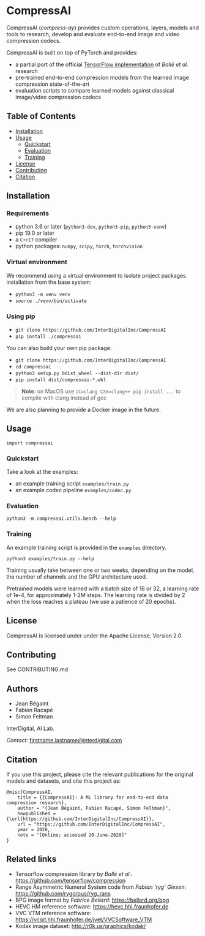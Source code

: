 # CompressAI

CompressAI (_compress-ay_) provides custom operations, layers, models and tools to research,
develop and evaluate end-to-end image and video compression codecs.

CompressAI is built on top of PyTorch and provides:
* a partial port of the official [TensorFlow
  implementation](https://github.com/tensorflow/compression) of _Ballé et al._
  research
* pre-trained end-to-end compression models from the learned image compression
  state-of-the-art 
* evaluation scripts to compare learned models against classical image/video compression codecs

## Table of Contents

- [Installation](#installation)
- [Usage](#usage)
	- [Quickstart](#quickstart)
	- [Evaluation](#evaluation)
	- [Training](#training)
- [License](#license)
- [Contributing](#contributing)
- [Citation](#citation)

## Installation

### Requirements

* python 3.6 or later (`python3-dev`, `python3-pip`, `python3-venv`)
* pip 19.0 or later
* a `C++17` compiler
* python packages: `numpy`, `scipy`, `torch`, `torchvision`

### Virtual environment

We recommend using a virtual environment to isolate project packages
installation from the base system:

* `python3 -m venv venv`
* `source ./venv/bin/activate`

### Using pip

* `git clone https://github.com/InterDigitalInc/CompressAI`
* `pip install ./compressai`

You can also build your own pip package:

* `git clone https://github.com/InterDigitalInc/CompressAI`
* `cd compressai`
* `python3 setup.py bdist_wheel --dist-dir dist/`
* `pip install dist/compressai-*.whl`

> **Note**: on MacOS use `CC=clang CXX=clang++ pip install ...` to compile with 
clang instead of gcc

We are also planning to provide a Docker image in the future.

## Usage

`import compressai`

### Quickstart

Take a look at the examples:

* an example training script `examples/train.py`
* an example codec pipeline `examples/codec.py`

### Evaluation

`python3 -m compressai.utils.bench --help`

### Training

An example training script is provided in the `examples` directory.

```python3 examples/train.py --help```

Training usually take between one or two weeks, depending on the model, the
number of channels and the GPU architecture used.

Pretrained models were learned with a batch size of 16 or 32, a learning rate
of 1e-4, for approximately 1-2M steps. The learning rate is divided by 2 when
the loss reaches a plateau (we use a patience of 20 epochs).

## License

CompressAI is licensed under under the Apache License, Version 2.0

## Contributing

See CONTRIBUTING.md

## Authors
* Jean Bégaint
* Fabien Racapé
* Simon Feltman

InterDigital, AI Lab.

*Contact*: firstname.lastname@interdigital.com

## Citation

If you use this project, please cite the relevant publications for the
original models and datasets, and cite this project as:

```
@misc{CompressAI,
	title = {{CompressAI}: A ML library for end-to-end data compression research},
	author = "{Jean Bégaint, Fabien Racapé, Simon Feltman}",
	howpublished = {\url{https://github.com/InterDigitalInc/CompressAI}},
	url = "https://github.com/InterDigitalInc/CompressAI",
	year = 2020,
	note = "[Online; accessed 20-June-2020]"
}

```

## Related links
 * Tensorflow compression library by _Ballé et al._: https://github.com/tensorflow/compression
 * Range Asymmetric Numeral System code from _Fabian 'ryg' Giesen_: https://github.com/rygorous/ryg_rans
 * BPG image format by _Fabrice Bellard_: https://bellard.org/bpg
 * HEVC HM reference software: https://hevc.hhi.fraunhofer.de
 * VVC VTM reference software: https://vcgit.hhi.fraunhofer.de/jvet/VVCSoftware_VTM
 * Kodak image dataset: http://r0k.us/graphics/kodak/
